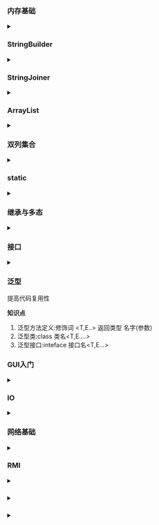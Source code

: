 ### 内存基础

<details>
<summary> </summary>

**知识点**
1. 内存分为4个区域，堆区，栈区，方法区，元空间（常量池所在地
2. 栈区存放局部变量以及方法调用等
3. 堆区放对象
4. 方法区加载类方法字节码
5. 引用类型的定义是在栈区开辟一个空间，在堆区开辟对应类对象的数据空间，再将堆的地址传给栈区空间中的变量
6. 对于基础数据类型==比较的是值，引用类型比较的是地址
   - 所以对于引用类型一般使用equals直接比较值，如string
   - 对于赋值，会将常量池中对应值地址传给栈区，也就是说对于
     ```java
     String a="a",b="a";
     System.out.println(a==b);
     ```
     结果为true，而对于通过其他变量拼接而成的String会在常量池生成新的字符串，再将该字符串的地址传给栈区变量，这样一来==结果会为false
7. 


</details>


### StringBuilder

<details>
<summary> </summary>

**概述**
创建一个内容可变的字符串对象
StringBuilder x = new StringBuilder()
**常用API**
1. toString -转为String
2. reverse -反转
3. lenght -长度
4. append(x) -添加数据并返回对象本身
5. 
**特殊**
print输出为属性值而不是地址

</details>

### StringJoiner
<details>
<summary> </summary>


**概述**
与stringbuilder一样，内容可更改的容器,进一步提高字符串操作效率
StringJoiner("间隔符号","开始符号","结束符号")

**常用API**
1. add(x) -添加数据并返回对象本身
2. toString --
3. lenght --

</details>

### ArrayList

<details>
<summary> </summary>

**概述**
类似链表,一个自动调节长度的数组
ArrayList<> x = new ArrayList<>(); 
**常用API**
1. add -增加数据
2. remove(int index) -删除指定索引元素,返回被删除元素,也可以直接删除指定元素
3. set(int index,E e) -修改指定索引下的元素，返回原来的元素
4. get(int index) -获取指定索引元素
5. size --


**特殊**
1. 打印对象不是地址，而是集合中存储的数据内容
2. 对arraylist的sort自定义规则，可以用Comparator.comparing方法创建比较器
   ```java
   Coparator <Student> nameComparator = Comparator.comparing(Student::name);
   student.sort(nameComparator);
   ```

</details>


### 双列集合

<details>
<summary> </summary>

**概述**
类似c中map，一个key对应一个value

#### Map

**概述**
双列集合的顶层端口,它的功能全部双列集合都可以继承使用
Map是一个接口，需要有对应的实现类
Map<key,value> x = new 实现类()
**常见API**
1. V put(V key,V value) -添加元素
   - 添加时若key不存在返回null，key存在执行覆盖，返回被覆盖的value
2. V remove(Obj key) -删除对应key元素
   - 返回被删除的value
3. void clear -清空
4. boolean containsKey(Obj Key) -判断集合是否包含该key
5. boolean containsValue(Obj value) -判断集合是否包含该value
6. boolean isEpmty() -判断集合是否为空
7. int size() --

**遍历方法**
1. 利用Map的entrySet获取所有key-value对,用迭代器进行遍历
key-value对类型:Map.Entry<xxx,xxx> (xxx为数据类型)
   ```java
   Map<String,String> map = new HashMap<>()
   map.put("a","b");
   Iterator<Map.Entry<String, String>> it = map.entrySet().iterator();
   while(it.hasNext())
   {
      String str = it.next().getKey();
   }
   ```
2. 通过Map.keySet()获得key的集合来找对应value
   ```java
   Map<String,String> map = new HashMap<>()
   map.put("a","b");
   Set<String> keys = new Set();
   for(String key : keys)//用迭代器也可
   {
      String str = map.get(key);
   }
   ```

#### HashMap

**概述**
与HashSet一样都是哈希表结构

**底层原理**
对Entry对象利用key计算哈希值，与value无关，再根据哈希值计算数组地址，若该地址value为null则存入
若不为null，则用equals比较key，若一样则覆盖Entry对象，若不一样则新添加的Entry对象，接到原位置的对象之下形成链表，若长度>=64则转为红黑树

</details>



### static

<details>
<summary> </summary>

**概述**
静态方法只能访问静态
非静态可以访问所有
不依赖对象存在

**内存分析**
1. 静态随类加载而加载
2. 静态存储位置在堆内容中的静态区

</details>

### 继承与多态

<details>
<summary> </summary>

**知识点**
1. 虚方法表，将可继承的方法添加到表中，对于重写的方法进行覆盖，后将表传递给子类，优化族中方法的寻找
2. 构造方法中用super(/....)调用父类构造方法
3. 上转型对象,不能调用子类成员变量，方法，但可以调用重写的方法,多用于泛型参数
4. 强制转化上转型对象可以用 e instanceof E来判断e是否属于E类，辅助转化
   - jdk14后的新特性强转写法 if(e instanceof E b)，即e是E则转为E，并命名为b

</details>

### 接口

<details>
<summary> </summary>

**知识点**
1. jdk8前只能写抽象方法
2. jdk8后可以定义有方法体的方法(默认，静态)
3. 默认即default修饰词，解决接口升级问题，实现类重写该方法，其他类不需重写
4. 静态方法不需要重写
5. jdk9后增添私有方法，私有方法为默认方法服务(静态的私有为静态服务)，不被外部访问，提高代码复用性
6. 当一个方法参数是接口时，可以传递接口所有实现类的对象

**适配器设计模式**
1. 解决接口和接口实现类之间的矛盾,即写一个中间类XXXAdapter对对应接口进行空实现，再让真正的实现类继承中间类
2. 为了避免生成适配器对象，可用abstract修饰

</details>

### 泛型
提高代码复用性

**知识点**
1. 泛型方法定义:修饰词 <T,E..> 返回类型 名字(参数)
2. 泛型类:class 类名<T,E....>
3. 泛型接口:inteface 接口名<T,E...>

### GUI入门

<details>
<summary> </summary>

**知识点**
1. JFrame类为窗体,JMenuBar为菜单栏,Jmenu菜单,JMenuItem菜单项
2. 窗口界面的设计实际上是容器，个体的叠加嵌套
3. 事件-监听器key,mouse,action-Listener,action为前两个监听器的精简，只能监听空格或者鼠标按下
4. 图片先加载的在上方

**JOptionPane**
API:
1. showMessageDialog(null,"");消息提示
2. showConfirmDialog(null,"",OPTION)提供选择按钮，返回值为int，0为true，1为false


#### 并发

**概述**
启动线程-事件分发线程-后台处理线程
将事件处理单独分出一个线程处理

**SwingWorker**
避免GUI使用多线程的风险
```java
SSwingWorker worker = new SwingWorker<Void,Void>() {
   protected Void doInBackground() throws Exception{
         tf.setText("");
         return null;
      }
   };
worker.execute();
```



</details>


### IO

<details>
<summary> </summary>

**知识点**
1. inputstream字节流，读数据单位为byte;reader为字符,单位为Unicode码元(2byte) 

#### File

**构造方法**
1. File(String filename)
2. File(String directoryPath,String filename)
3. File(File f,String filename),f是指定成一个目录的文件

**常见API**
1. String getName() -获取名字
2. String getAbsolutePath() -获取文件的绝对路径
3. boolean canRead/Write() -判断文件是否可读/写
4. boolean exists() -判断文件是否存在

#### 输入输出流
用完记得flush以及close
可将输入输出写成类并进行单态处理
**FileInputStream**
```java
InputStream f= new FileInputStream("hello.txt");
int index=f.read(byte b[]);//后可接两个参数:int off,int len,分别为输入起始位置，长度
String s2=new String(b,0,index);//转码转化为字符串
```
**FileOutputStream**
```java
OutputStream f = new FileOutputStream("hello.txt");
f.write(byte b[]);//后可接两个参数:int off,int len,分别为输出起始位置，长度
```

**FileReader,FileWriter**
字符流，用法类似字节流，只不过读取写入的是字符char

#### 数据流

**构造方法**
DataOutputStream(OutputStream os)
DataInputStream(InputStream is)

**常用API**
1. writeInt/...(Int x)
2. readInt/...(Int x)

#### 对象流

**构造方法**
ObjectInputStream(InputStream in)
ObjectOutputStream(OutputStream out)

**常见API**
1. writeObject()
2. readObject()

**注意**
被读写类需使用Serializable接口
```java
OutputStream os = new FileOutputStream("hello.txt");
ObjectOutputStream oos=new ObjectOutputStream(os);
people zhang2=new people();
zhang2.age=12;
zhang2.name="asd";
oos.writeObject(zhang2);
``` 

</details>


### 网络基础

<details>
<summary> </summary>

#### URL类

**概述**


**知识点**

#### InetAddress类

**知识点**
1. getAllByName("URL")获取ip地址
2. getLoaclHost()获得一个InetAddress对象，该对象含有本地地址

#### 套接字Socket

**Socket类**
为不同进程搭建通信桥梁
即端口号与IP地址组合得出一个网络套接字

**ServerSocket类**
将客户端与服务的套接字对象连接
监听是否有客户端连接

**知识点**
1. ServerSocket类 accept()方法进行阻塞，当有服务器连接时返回一个socket对象,阻塞结束
2. 通过Socket类getInputStream()方法获取输入流对象(输出同理)，实现客户端与服务端通信(读写成对出现)
</details>

### RMI

<details>
<summary> </summary>

**概述**
RMI可以让一个JVM上的应用程序请求调用位于网络上的另一处的JVM的对象方法

**Remote接口**
实现该接口才会被认为是一个远程对象
若接口方法中参数采用了类，则被采用的类需序列化即实现Serializable接口

**创建服务端**
Registry类 调用LocateRegistry.createRegistry方法注册远程对象
Naming.rebind(String name,Remote obj)远程服务调用服务器类方法

**调用服务端**
对远程对象接口使用Naming.lookup(地址);调用远程对象



</details>


### 

<details>
<summary> </summary>

</details>

### 

<details>
<summary> </summary>

</details>
